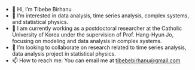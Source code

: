 - 👋 Hi, I’m Tibebe Birhanu
- 👀 I’m interested in data analysis, time series analysis, complex systems, and statistical physics.
- 🌱 I am currently working as a postdoctoral researcher at the Catholic University of Korea under the supervision of Prof. Hang-Hyun Jo, focusing on modeling and data analysis in complex systems.
- 💞️ I’m looking to collaborate on research related to time series analysis, data analysis project in statistical physics. 
- 📫 How to reach me: You can email me at tibebebirhanu@gmail.com
<!---
tibebe22/tibebe22 is a ✨ special ✨ repository because its `README.md` (this file) appears on your GitHub profile.
You can click the Preview link to take a look at your changes.
--->
